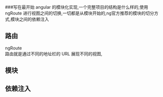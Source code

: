 ###写在最开始
angular 的模块化实现,一个完整项目的结构是什么样的,使用 ngRoute 进行视图之间的切换,一切都是从模块开始的,ng官方推荐的模块的切分方式,模块之间的依赖注入
## 路由
ngRoute   
路由就是通过不同的地址栏的 URL 展现不同的视图,
## 模块
## 依赖注入